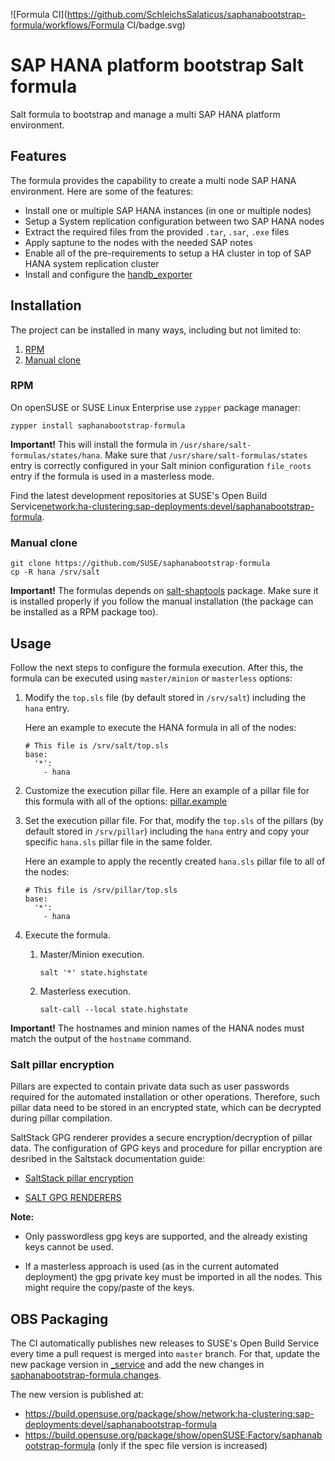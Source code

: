 ![Formula CI](https://github.com/SchleichsSalaticus/saphanabootstrap-formula/workflows/Formula CI/badge.svg)

# SAP HANA platform bootstrap Salt formula

Salt formula to bootstrap and manage a multi SAP HANA platform environment.

## Features

The formula provides the capability to create a multi node SAP HANA environment. Here are some of the features:
- Install one or multiple SAP HANA instances (in one or multiple nodes)
- Setup a System replication configuration between two SAP HANA nodes
- Extract the required files from the provided `.tar`, `.sar`, `.exe` files
- Apply saptune to the nodes with the needed SAP notes
- Enable all of the pre-requirements to setup a HA cluster in top of SAP HANA system replication cluster
- Install and configure the [handb_exporter](https://github.com/SUSE/hanadb_exporter)

## Installation

The project can be installed in many ways, including but not limited to:

1. [RPM](#rpm)
2. [Manual clone](#manual-clone)

### RPM

On openSUSE or SUSE Linux Enterprise use `zypper` package manager:
```shell
zypper install saphanabootstrap-formula
```

**Important!** This will install the formula in `/usr/share/salt-formulas/states/hana`. Make sure that `/usr/share/salt-formulas/states` entry is correctly configured in your Salt minion configuration `file_roots` entry if the formula is used in a masterless mode.

Find the latest development repositories at  SUSE's Open Build Service[network:ha-clustering:sap-deployments:devel/saphanabootstrap-formula](https://build.opensuse.org/package/show/network:ha-clustering:sap-deployments:devel/saphanabootstrap-formula).

### Manual clone

```
git clone https://github.com/SUSE/saphanabootstrap-formula
cp -R hana /srv/salt
```

**Important!** The formulas depends on [salt-shaptools](https://github.com/SUSE/salt-shaptools) package. Make sure it is installed properly if you follow the manual installation (the package can be installed as a RPM package too).

## Usage

Follow the next steps to configure the formula execution. After this, the formula can be executed using `master/minion` or `masterless` options:

1. Modify the `top.sls` file (by default stored in `/srv/salt`) including the `hana` entry.

   Here an example to execute the HANA formula in all of the nodes:

   ```
   # This file is /srv/salt/top.sls
   base:
     '*':
       - hana
   ```

2. Customize the execution pillar file. Here an example of a pillar file for this formula with all of the options: [pillar.example](https://github.com/SUSE/saphanabootstrap-formula/blob/master/pillar.example)

3. Set the execution pillar file. For that, modify the `top.sls` of the pillars (by default stored in `/srv/pillar`) including the `hana` entry and copy your specific `hana.sls` pillar file in the same folder.

   Here an example to apply the recently created `hana.sls` pillar file to all of the nodes:

   ```
   # This file is /srv/pillar/top.sls
   base:
     '*':
       - hana
   ```

4. Execute the formula.

   1. Master/Minion execution.

      `salt '*' state.highstate`

   2. Masterless execution.

      `salt-call --local state.highstate`

**Important!** The hostnames and minion names of the HANA nodes must match the output of the `hostname` command.


### Salt pillar encryption

Pillars are expected to contain private data such as user passwords required for the automated installation or other operations. Therefore, such pillar data need to be stored in an encrypted state, which can be decrypted during pillar compilation.

SaltStack GPG renderer provides a secure encryption/decryption of pillar data. The configuration of GPG keys and procedure for pillar encryption are desribed in the Saltstack documentation guide:

- [SaltStack pillar encryption](https://docs.saltstack.com/en/latest/topics/pillar/#pillar-encryption)

- [SALT GPG RENDERERS](https://docs.saltstack.com/en/latest/ref/renderers/all/salt.renderers.gpg.html)

**Note:**
- Only passwordless gpg keys are supported, and the already existing keys cannot be used.

- If a masterless approach is used (as in the current automated deployment) the gpg private key must be imported in all the nodes. This might require the copy/paste of the keys.

## OBS Packaging

The CI automatically publishes new releases to SUSE's Open Build Service every time a pull request is merged into `master` branch. For that, update the new package version in [_service](https://github.com/SUSE/saphanabootstrap-formula/blob/master/_service) and
add the new changes in [saphanabootstrap-formula.changes](https://github.com/SUSE/saphanabootstrap-formula/blob/master/saphanabootstrap-formula.changes).

The new version is published at:
- https://build.opensuse.org/package/show/network:ha-clustering:sap-deployments:devel/saphanabootstrap-formula
- https://build.opensuse.org/package/show/openSUSE:Factory/saphanabootstrap-formula (only if the spec file version is increased)
